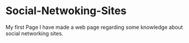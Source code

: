 # Social-Netwoking-Sites
My first Page
I have made a web page regarding some knowledge about social networking sites.
